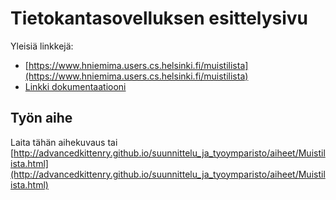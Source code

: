 # Tietokantasovelluksen esittelysivu

Yleisiä linkkejä:

* [https://www.hniemima.users.cs.helsinki.fi/muistilista](https://www.hniemima.users.cs.helsinki.fi/muistilista)
* [Linkki dokumentaatiooni](https://www.github.com)

## Työn aihe

Laita tähän aihekuvaus tai [http://advancedkittenry.github.io/suunnittelu_ja_tyoymparisto/aiheet/Muistilista.html](http://advancedkittenry.github.io/suunnittelu_ja_tyoymparisto/aiheet/Muistilista.html) 


